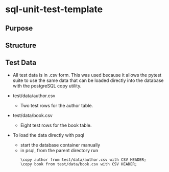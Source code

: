# sql-unit-test-template

## Purpose

## Structure

## Test Data

- All test data is in .csv form. This was used because it allows the pytest suite to use the same data that can be loaded directly into the database with the postgreSQL copy utility.

- test/data/author.csv
  - Two test rows for the author table.
- test/data/book.csv
  - Eight test rows for the book table.

- To load the data directly with psql
  - start the database container manually
  - in psql, from the parent directory run
    ```
    \copy author from test/data/author.csv with CSV HEADER;
    \copy book from test/data/book.csv with CSV HEADER;
    ```
